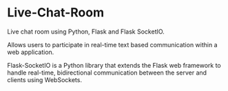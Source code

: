 # Live-Chat-Room
Live chat room using Python, Flask and Flask SocketIO.

Allows users to participate in real-time text based communication within a web application.

Flask-SocketIO is a Python library that extends the Flask web framework to handle real-time, bidirectional communication between the server and clients using WebSockets.
